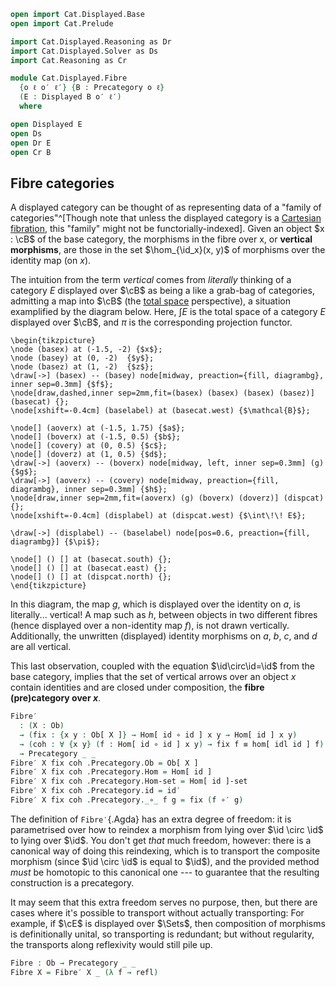 ```agda
open import Cat.Displayed.Base
open import Cat.Prelude

import Cat.Displayed.Reasoning as Dr
import Cat.Displayed.Solver as Ds
import Cat.Reasoning as Cr

module Cat.Displayed.Fibre
  {o ℓ o′ ℓ′} {B : Precategory o ℓ}
  (E : Displayed B o′ ℓ′)
  where

open Displayed E
open Ds
open Dr E
open Cr B
```

## Fibre categories

A displayed category can be thought of as representing data of a "family
of categories"^[Though note that unless the displayed category is a
[Cartesian fibration], this "family" might not be functorially-indexed].
Given an object $x : \cB$ of the base category, the morphisms in the
fibre over x, or **vertical morphisms**, are those in the set
$\hom_{\id_x}(x, y)$ of morphisms over the identity map (on $x$).

[Cartesian fibration]: Cat.Displayed.Cartesian.html

The intuition from the term _vertical_ comes from _literally_ thinking
of a category $E$ displayed over $\cB$ as being a like a grab-bag of
categories, admitting a map into $\cB$ (the [total space]
perspective), a situation examplified by the diagram below. Here, $\int
E$ is the total space of a category $E$ displayed over $\cB$, and
$\pi$ is the corresponding projection functor.

~~~{.quiver .tall-2}
\begin{tikzpicture}
\node (basex) at (-1.5, -2) {$x$};
\node (basey) at (0, -2)  {$y$};
\node (basez) at (1, -2)  {$z$};
\draw[->] (basex) -- (basey) node[midway, preaction={fill, diagrambg}, inner sep=0.3mm] {$f$};
\node[draw,dashed,inner sep=2mm,fit=(basex) (basex) (basex) (basez)] (basecat) {};
\node[xshift=-0.4cm] (baselabel) at (basecat.west) {$\mathcal{B}$};

\node[] (aoverx) at (-1.5, 1.75) {$a$};
\node[] (boverx) at (-1.5, 0.5) {$b$};
\node[] (covery) at (0, 0.5) {$c$};
\node[] (doverz) at (1, 0.5) {$d$};
\draw[->] (aoverx) -- (boverx) node[midway, left, inner sep=0.3mm] (g) {$g$};
\draw[->] (aoverx) -- (covery) node[midway, preaction={fill, diagrambg}, inner sep=0.3mm] {$h$};
\node[draw,inner sep=2mm,fit=(aoverx) (g) (boverx) (doverz)] (dispcat) {};
\node[xshift=-0.4cm] (displabel) at (dispcat.west) {$\int\!\! E$};

\draw[->] (displabel) -- (baselabel) node[pos=0.6, preaction={fill, diagrambg}] {$\pi$};

\node[] () [] at (basecat.south) {};
\node[] () [] at (basecat.east) {};
\node[] () [] at (dispcat.north) {};
\end{tikzpicture}
~~~

In this diagram, the map $g$, which is displayed over the identity on
$a$, is literally... vertical! A map such as $h$, between objects in two
different fibres (hence displayed over a non-identity map $f$), is not
drawn vertically. Additionally, the unwritten (displayed) identity
morphisms on $a$, $b$, $c$, and $d$ are all vertical.

This last observation, coupled with the equation
$\id\circ\id=\id$ from the base category, implies that the
set of vertical arrows over an object $x$ contain identities and are
closed under composition, the **fibre (pre)category over $x$**.

[total space]: Cat.Displayed.Total.html

```agda
Fibre′
  : (X : Ob)
  → (fix : {x y : Ob[ X ]} → Hom[ id ∘ id ] x y → Hom[ id ] x y)
  → (coh : ∀ {x y} (f : Hom[ id ∘ id ] x y) → fix f ≡ hom[ idl id ] f)
  → Precategory _ _
Fibre′ X fix coh .Precategory.Ob = Ob[ X ]
Fibre′ X fix coh .Precategory.Hom = Hom[ id ]
Fibre′ X fix coh .Precategory.Hom-set = Hom[ id ]-set
Fibre′ X fix coh .Precategory.id = id′
Fibre′ X fix coh .Precategory._∘_ f g = fix (f ∘′ g)
```

The definition of `Fibre′`{.Agda} has an extra degree of freedom: it is
parametrised over how to reindex a morphism from lying over $\id
\circ \id$ to lying over $\id$. You don't get _that_ much
freedom, however: there is a canonical way of doing this reindexing,
which is to transport the composite morphism (since $\id \circ
\id$ is equal to $\id$), and the provided method _must_ be
homotopic to this canonical one --- to guarantee that the resulting
construction is a precategory.

It may seem that this extra freedom serves no purpose, then, but there
are cases where it's possible to transport without actually
transporting: For example, if $\cE$ is displayed over $\Sets$, then
composition of morphisms is definitionally unital, so transporting is
redundant; but without regularity, the transports along reflexivity
would still pile up.

<!--
```agda
Fibre′ X fix coh .Precategory.idr f =
  fix (f ∘′ id′)           ≡⟨ coh (f ∘′ id′) ⟩
  hom[ idl id ] (f ∘′ id′) ≡⟨ Ds.disp! E ⟩
  f                        ∎
Fibre′ X fix coh .Precategory.idl f =
  fix (id′ ∘′ f)           ≡⟨ coh (id′ ∘′ f) ⟩
  hom[ idl id ] (id′ ∘′ f) ≡⟨ from-pathp (idl′ f) ⟩
  f                        ∎
Fibre′ X fix coh .Precategory.assoc f g h =
  fix (f ∘′ fix (g ∘′ h))                     ≡⟨ ap (λ e → fix (f ∘′ e)) (coh _) ∙ coh _ ⟩
  hom[ idl id ] (f ∘′ hom[ idl id ] (g ∘′ h)) ≡⟨ Ds.disp! E ⟩
  hom[ idl id ] (hom[ idl id ] (f ∘′ g) ∘′ h) ≡⟨ sym (coh _) ∙ ap (λ e → fix (e ∘′ h)) (sym (coh _)) ⟩
  fix (fix (f ∘′ g) ∘′ h)                     ∎
```
-->

```agda
Fibre : Ob → Precategory _ _
Fibre X = Fibre′ X _ (λ f → refl)
```
